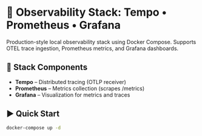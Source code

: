 # 🚀 Observability Stack: Tempo • Prometheus • Grafana

Production-style local observability stack using Docker Compose. Supports OTEL trace ingestion, Prometheus metrics, and Grafana dashboards.

## 🔧 Stack Components

- **Tempo** – Distributed tracing (OTLP receiver)
- **Prometheus** – Metrics collection (scrapes /metrics)
- **Grafana** – Visualization for metrics and traces

## ▶️ Quick Start

```bash
docker-compose up -d

